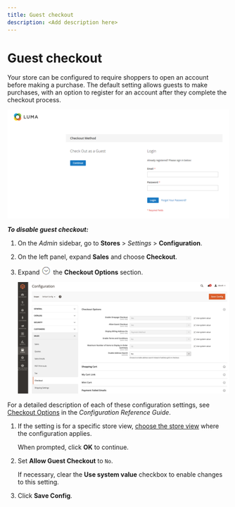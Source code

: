 ```yaml
---
title: Guest checkout
description: <Add description here>
---
```

# Guest checkout

Your store can be configured to require shoppers to open an account before making a purchase. The default setting allows guests to make purchases, with an option to register for an account after they complete the checkout process.

![Luma store displays Check Out as Guest](./assets/storefront-checkout-as-guest.png)<!-- zoom -->

**_To disable guest checkout:_**

1. On the _Admin_ sidebar, go to **Stores** > _Settings_ > **Configuration**.

1. On the left panel, expand **Sales** and choose **Checkout**.

1. Expand ![Expansion selector](../assets/icon-display-expand.png) the **Checkout Options** section.

   ![Checkout options expanded on the configuration page](../configuration-reference/sales/assets/checkout-checkout-options.png)<!-- zoom -->

  For a detailed description of each of these configuration settings, see [Checkout Options](https://docs.magento.com/user-guide/configuration/sales/checkout.html#checkout-options) in the _Configuration Reference Guide_.

1. If the setting is for a specific store view, [choose the store view](https://docs.magento.com/user-guide/configuration/scope-change.html) where the configuration applies.

   When prompted, click **OK** to continue.

1. Set **Allow Guest Checkout** to `No`.

   If necessary, clear the **Use system value** checkbox to enable changes to this setting.

1. Click **Save Config**.
